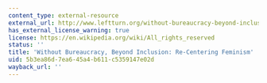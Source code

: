 ```yaml
---
content_type: external-resource
external_url: http://www.leftturn.org/without-bureaucracy-beyond-inclusion-re-centering-feminism
has_external_license_warning: true
license: https://en.wikipedia.org/wiki/All_rights_reserved
status: ''
title: 'Without Bureaucracy, Beyond Inclusion: Re-Centering Feminism'
uid: 5b3ea86d-7ea6-45a4-b611-c5359147e02d
wayback_url: ''
---
```


